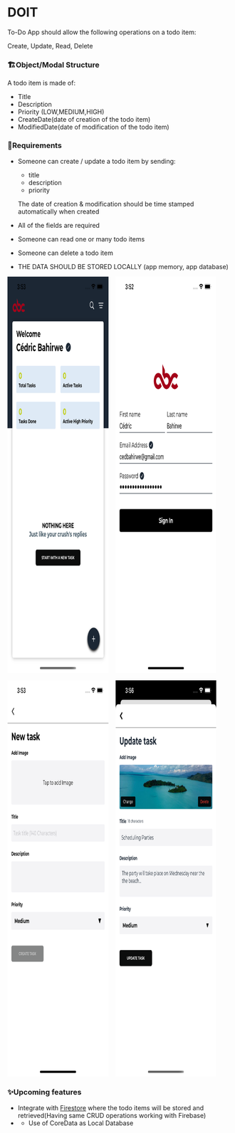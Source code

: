 # DOIT

To-Do App should allow the following operations on a todo item:

Create, Update, Read, Delete

### 🏗Object/Modal Structure

A todo item is made of:

- Title
- Description
- Priority (LOW,MEDIUM,HIGH)
- CreateDate(date of creation of the todo item)
- ModifiedDate(date of modification of the todo item)

### 🔖Requirements

- Someone can create / update a todo item by sending:

  - title
  - description
  - priority

  The date of creation & modification should be time stamped automatically when created

- All of the fields are required
- Someone can read one or many todo items
- Someone can delete a todo item
- THE DATA SHOULD BE STORED LOCALLY (app memory, app database)

<img alt="Home View" width="45%" height="890" src="home.png">&nbsp;&nbsp;&nbsp;&nbsp;<img alt="Login View" width="45%" height="890" src="login.png">

<img alt="Task Createion View" width="45%" height="890" src="taskcreate.png">&nbsp;&nbsp;&nbsp;&nbsp;<img alt="Task Update View" width="45%" height="890" src="taskupdate.png">

### ✨Upcoming features

- Integrate with [Firestore](https://firebase.google.com/docs/firestore) where the todo items will be stored and retrieved(Having same CRUD operations working with Firebase)
- - Use of CoreData as Local Database
